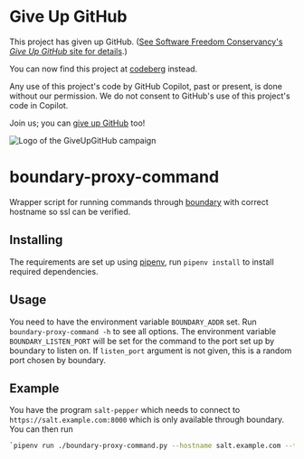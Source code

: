 <!--
SPDX-FileCopyrightText: 2022 Håvard Moen <post@haavard.name>

SPDX-License-Identifier: GPL-3.0-or-later
-->

# Give Up GitHub

This project has given up GitHub.  ([See Software Freedom Conservancy's *Give Up  GitHub* site for details](https://GiveUpGitHub.org).)

You can now find this project at [codeberg](https://codeberg.org/umglurf/boundary-proxy-command) instead.

Any use of this project's code by GitHub Copilot, past or present, is done without our permission.  We do not consent to GitHub's use of this project's code in Copilot.

Join us; you can [give up GitHub](https://GiveUpGitHub.org) too!

![Logo of the GiveUpGitHub campaign](https://sfconservancy.org/img/GiveUpGitHub.png)

# boundary-proxy-command

Wrapper script for running commands through [boundary](https://www.boundaryproject.io) with correct hostname so ssl can be verified.

## Installing

The requirements are set up using [pipenv](https://github.com/pypa/pipenv), run `pipenv install` to install required dependencies.

## Usage

You need to have the environment variable `BOUNDARY_ADDR` set. Run `boundary-proxy-command -h` to see all options.
The environment variable `BOUNDARY_LISTEN_PORT` will be set for the command to the port set up by boundary to listen on.
If `listen_port` argument is not given, this is a random port chosen by boundary.

## Example

You have the program `salt-pepper` which needs to connect to `https://salt.example.com:8000` which is only available through boundary.
You can then run
```bash
`pipenv run ./boundary-proxy-command.py --hostname salt.example.com --target 'name of salt target' --listen_port 8000 -- salt-pepper ...
```
